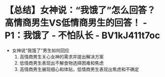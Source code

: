 # 【总结】女神说：“我饿了”怎么回答？高情商男生VS低情商男生的回答！ - P1：我饿了 - 不怕队长 - BV1kJ411t7oc

-   女神说“我饿了”男生如何回应
    1.  高情商男生关心女神的需求并提出解决方案
    2.  低情商男生表现出不解食物选择困难和焦虑
    3.  高情商男生展现细心和体贴，低情商男生表现出焦虑和不确定